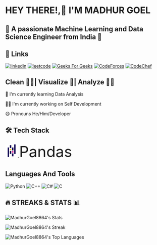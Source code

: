 # HEY THERE!,👋 I'M MADHUR GOEL


## 🤖 A passionate Machine Learning and Data Science Engineer from India 🚀



## 🔗 Links
[![linkedin](https://img.shields.io/badge/linkedin-0A66C2?style=for-the-badge&logo=linkedin&logoColor=white)](https://www.linkedin.com/in/madhur-goel-mg/)
[![leetcode](https://img.shields.io/badge/-LeetCode-FFA116?style=for-the-badge&logo=LeetCode&logoColor=black)](https://leetcode.com/madhurgoel88/)
[![Geeks For Geeks](https://img.shields.io/badge/GeeksforGeeks-298D46?style=for-the-badge&logo=geeksforgeeks&logoColor=white)](https://auth.geeksforgeeks.org/user/madhur12a16072)
[![CodeForces](https://img.shields.io/badge/Codeforces-445f9d?style=for-the-badge&logo=Codeforces&logoColor=white)](https://codeforces.com/profile/Madhur_goel)
[![CodeChef](https://img.shields.io/badge/Codechef-%23B92B27.svg?&style=for-the-badge&logo=Codechef&logoColor=white)](https://www.codechef.com/users/madhur9897)


## Clean 🧑‍💻| Visualize 🤖| Analyze 🧑‍💻
🧠 I'm currently learning Data Analysis

👩‍💻 I'm currently working on Self Development

😄 Pronouns He/Him/Developer


## 🛠  Tech Stack
<a href="https://pandas.pydata.org/" target="_blank" rel="noreferrer"> <img src="https://raw.githubusercontent.com/devicons/devicon/2ae2a900d2f041da66e950e4d48052658d850630/icons/pandas/pandas-original.svg" alt="pandas" width="40" height="40"/> </a> <font size = "12px"> Pandas</font>
<!--
![HTML](https://img.shields.io/badge/HTML-239120?style=for-the-badge&logo=html5&logoColor=white)
![CSS](https://img.shields.io/badge/CSS-239120?&style=for-the-badge&logo=css3&logoColor=white)
![JavaScript](https://img.shields.io/badge/JavaScript-F7DF1E?style=for-the-badge&logo=javascript&logoColor=black)
![Python](https://img.shields.io/badge/Python-100000?style=for-the-badge&logo=python&logoColor=white)
![VS Code](https://img.shields.io/badge/Visual_Studio_Code-0078D4?style=for-the-badge&logo=visual%20studio%20code&logoColor=white)
![Github](https://img.shields.io/badge/GitHub-100000?style=for-the-badge&logo=github&logoColor=white)
![Visual Studio](https://img.shields.io/badge/Visual_Studio-5C2D91?style=for-the-badge&logo=visual%20studio&logoColor=white)
![Android Studio](https://img.shields.io/badge/Android%20Studio-3DDC84.svg?style=for-the-badge&logo=Android-Studio&logoColor=white)
![Django](https://img.shields.io/badge/Django-092E20?style=for-the-badge&logo=django&logoColor=white)
-->
## Languages And Tools

![Python](https://img.shields.io/badge/Python-0095D5?&style=for-the-badge&logo=python&logoColor=white)
![C++](https://img.shields.io/badge/C%2B%2B-00599C?style=for-the-badge&logo=c%2B%2B&logoColor=white)
![C#](https://img.shields.io/badge/C%23-239120?style=for-the-badge&logo=c-sharp&logoColor=white)
![C](https://img.shields.io/badge/C-00599C?style=for-the-badge&logo=c&logoColor=white)
## 🔥 STREAKS & STATS 📊

![MadhurGoel8864's Stats](https://github-readme-stats.vercel.app/api?username=MadhurGoel8864&theme=vue-dark&show_icons=true&hide_border=true&count_private=true)

![MadhurGoel8864's Streak](https://github-readme-streak-stats.herokuapp.com/?user=MadhurGoel8864&theme=vue-dark&hide_border=true)

![MadhurGoel8864's Top Languages](https://github-readme-stats.vercel.app/api/top-langs/?username=MadhurGoel8864&theme=vue-dark&show_icons=true&hide_border=true&layout=compact)
